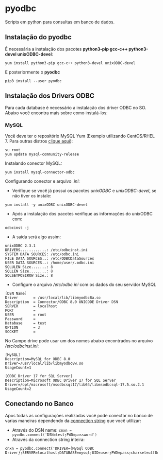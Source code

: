# pyodbc
Scripts em python para consultas em banco de dados.

## Instalação do pyodbc

É necessária a instalação dos pacotes **python3-pip gcc-c++ python3-devel unixODBC-devel**:
```
yum install python3-pip gcc-c++ python3-devel unixODBC-devel
```
E posteriormente o **pyodbc**
```
pip3 install --user pyodbc
```
## Instalação dos Drivers ODBC

Para cada database é necessário a instalação dos driver ODBC no SO. Abaixo você encontra mais sobre como instalá-los:

### MySQL

Você deve ter o repositório MySQL Yum (Exemplo utilizando CentOS/RHEL 7. Para outras distros [clique aqui](https://dev.mysql.com/doc/connector-odbc/en/connector-odbc-installation-binary-unix.html)):
```
su root
yum update mysql-community-release
```
Instalando conector MySQL:
```
yum install mysql-connector-odbc
```
Configurando conector e arquivo *.ini*:
- Verifique se você já possui os pacotes *unixODBC* e *unixODBC-devel*, se não tiver os instale:
```
yum install -y unixODBC unixODBC-devel
```
- Após a instalação dos pacotes verifique as informações do unixODBC com:
```
odbcinst -j
```
- A saida será algo assim:
```
unixODBC 2.3.1
DRIVERS............: /etc/odbcinst.ini
SYSTEM DATA SOURCES: /etc/odbc.ini
FILE DATA SOURCES..: /etc/ODBCDataSources
USER DATA SOURCES..: /home/user/.odbc.ini
SQLULEN Size.......: 8
SQLLEN Size........: 8
SQLSETPOSIROW Size.: 8
```
- Configure o arquivo */etc/odbc.ini* com os dados do seu servidor MySQL
```
[DSN Name]
Driver       = /usr/local/lib/libmyodbc8a.so
Description  = Connector/ODBC 8.0 UNICODE Driver DSN
SERVER       = localhost
PORT         =
USER         = root
Password     =
Database     = test
OPTION       = 3
SOCKET       =
```
No Campo drive pode usar um dos nomes abaixo encontrados no arquivo */etc/odbcinst.ini*:
```
[MySQL]
Description=MySQL for ODBC 8.0
Driver=/usr/local/lib/libmyodbc8w.so
UsageCount=1

[ODBC Driver 17 for SQL Server]
Description=Microsoft ODBC Driver 17 for SQL Server
Driver=/opt/microsoft/msodbcsql17/lib64/libmsodbcsql-17.5.so.2.1
UsageCount=2
```
## Conectando no Banco

Apos todas as configurações realizadas você pode conectar no banco de varias maneiras dependendo da [connection string](https://www.connectionstrings.com/) que você utilizar:

- Através do DSN name: ```cnxn = pyodbc.connect('DSN=test;PWD=password')```
- Através da connection string inteira:
```
cnxn = pyodbc.connect('DRIVER={MySql ODBC Driver};SERVER=localhost;DATABASE=mysql;UID=user;PWD=pass;charset=utf8mb4;'
```
